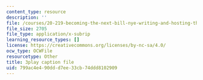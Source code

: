 ```yaml
---
content_type: resource
description: ''
file: /courses/20-219-becoming-the-next-bill-nye-writing-and-hosting-the-educational-show-january-iap-2015/799ac4e490ddd7ee33cb74ddd8102909_2nSxmWTdDU4.srt
file_size: 2705
file_type: application/x-subrip
learning_resource_types: []
license: https://creativecommons.org/licenses/by-nc-sa/4.0/
ocw_type: OCWFile
resourcetype: Other
title: 3play caption file
uid: 799ac4e4-90dd-d7ee-33cb-74ddd8102909
---
```

